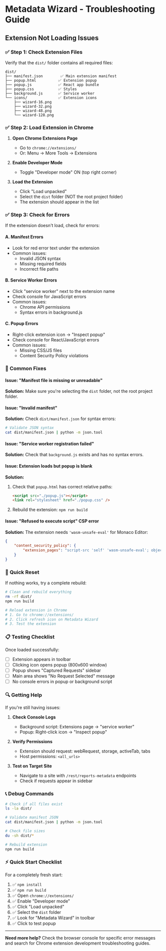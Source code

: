 # Metadata Wizard - Troubleshooting Guide

## Extension Not Loading Issues

### ✅ **Step 1: Check Extension Files**

Verify that the `dist/` folder contains all required files:

```
dist/
├── manifest.json        ✅ Main extension manifest
├── popup.html          ✅ Extension popup
├── popup.js            ✅ React app bundle
├── popup.css           ✅ Styles
├── background.js       ✅ Service worker
└── icons/              ✅ Extension icons
    ├── wizard-16.png
    ├── wizard-32.png
    ├── wizard-48.png
    └── wizard-128.png
```

### ✅ **Step 2: Load Extension in Chrome**

1. **Open Chrome Extensions Page**

   - Go to `chrome://extensions/`
   - Or: Menu → More Tools → Extensions

2. **Enable Developer Mode**

   - Toggle "Developer mode" ON (top right corner)

3. **Load the Extension**
   - Click "Load unpacked"
   - Select the `dist` folder (NOT the root project folder)
   - The extension should appear in the list

### ✅ **Step 3: Check for Errors**

If the extension doesn't load, check for errors:

#### **A. Manifest Errors**

- Look for red error text under the extension
- Common issues:
  - Invalid JSON syntax
  - Missing required fields
  - Incorrect file paths

#### **B. Service Worker Errors**

- Click "service worker" next to the extension name
- Check console for JavaScript errors
- Common issues:
  - Chrome API permissions
  - Syntax errors in background.js

#### **C. Popup Errors**

- Right-click extension icon → "Inspect popup"
- Check console for React/JavaScript errors
- Common issues:
  - Missing CSS/JS files
  - Content Security Policy violations

### 🔧 **Common Fixes**

#### **Issue: "Manifest file is missing or unreadable"**

**Solution:** Make sure you're selecting the `dist` folder, not the root project folder.

#### **Issue: "Invalid manifest"**

**Solution:** Check `dist/manifest.json` for syntax errors:

```bash
# Validate JSON syntax
cat dist/manifest.json | python -m json.tool
```

#### **Issue: "Service worker registration failed"**

**Solution:** Check that `background.js` exists and has no syntax errors.

#### **Issue: Extension loads but popup is blank**

**Solution:**

1. Check that `popup.html` has correct relative paths:
   ```html
   <script src="./popup.js"></script>
   <link rel="stylesheet" href="./popup.css" />
   ```
2. Rebuild the extension: `npm run build`

#### **Issue: "Refused to execute script" CSP error**

**Solution:** The extension needs `'wasm-unsafe-eval'` for Monaco Editor:

```json
{
	"content_security_policy": {
		"extension_pages": "script-src 'self' 'wasm-unsafe-eval'; object-src 'self'"
	}
}
```

### 🚀 **Quick Reset**

If nothing works, try a complete rebuild:

```bash
# Clean and rebuild everything
rm -rf dist/
npm run build

# Reload extension in Chrome
# 1. Go to chrome://extensions/
# 2. Click refresh icon on Metadata Wizard
# 3. Test the extension
```

### 📋 **Testing Checklist**

Once loaded successfully:

- [ ] Extension appears in toolbar
- [ ] Clicking icon opens popup (800x600 window)
- [ ] Popup shows "Captured Requests" sidebar
- [ ] Main area shows "No Request Selected" message
- [ ] No console errors in popup or background script

### 🔍 **Getting Help**

If you're still having issues:

1. **Check Console Logs**

   - Background script: Extensions page → "service worker"
   - Popup: Right-click icon → "Inspect popup"

2. **Verify Permissions**

   - Extension should request: webRequest, storage, activeTab, tabs
   - Host permissions: `<all_urls>`

3. **Test on Target Site**
   - Navigate to a site with `/rest/reports-metadata` endpoints
   - Check if requests appear in sidebar

### 📞 **Debug Commands**

```bash
# Check if all files exist
ls -la dist/

# Validate manifest JSON
cat dist/manifest.json | python -m json.tool

# Check file sizes
du -sh dist/*

# Rebuild extension
npm run build
```

### ⚡ **Quick Start Checklist**

For a completely fresh start:

1. ✅ `npm install`
2. ✅ `npm run build`
3. ✅ Open `chrome://extensions/`
4. ✅ Enable "Developer mode"
5. ✅ Click "Load unpacked"
6. ✅ Select the `dist` folder
7. ✅ Look for "Metadata Wizard" in toolbar
8. ✅ Click to test popup

---

**Need more help?** Check the browser console for specific error messages and search for Chrome extension development troubleshooting guides.
